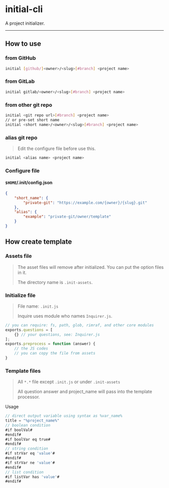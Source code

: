 # initial-cli

A project initializer.

---

## How to use

### from GitHub

```sh
initial [github/]<owner>/<slug>[#branch] <project name>
```

### from GitLab

```sh
initial gitlab/<owner>/<slug>[#branch] <project name>
```

### from other git repo

```sh
initial <git repo url>[#branch] <project name>
// or pre-set short name
initial <short name>/<owner>/<slug>[#branch] <project name>
```

### alias git repo

> Edit the configure file before use this.

```sh
initial <alias name> <project name>
```

### Configure file

#### `$HOME`/.init/config.json

```json
{
    "short_name": {
        "private-git": "https://example.com/{owner}/{slug}.git"
    },
    "alias": {
    	"example": "private-git/owner/template"
    }
}
```

## How create template

### Assets file

> The asset files will remove after initialized.
> You can put the option files in it.
> 
> The directory name is `.init-assets`.

### Initialize file

> File name: `.init.js`
> 
> Inquire uses module who names `Inquirer.js`.

```js
// you can require: fs, path, glob, rimraf, and other core modules
exports.questions = [
    {} // your questions, see: Inquirer.js
];
exports.preprocess = function (answer) {
    // the JS codes
    // you can copy the file from assets
}
```

### Template files

> All `*.*` file except `.init.js` or under `.init-assets`
> 
> All question answer and project_name will pass into the template processor.

Usage

```js
// direct output variable using syntax as %var_name%
title = "%project_name%"
// boolean condition
#if boolVal#
#endif#
#if boolVar eq true#
#endif#
// string condition
#if strVar eq 'value'#
#endif#
#if strVar ne 'value'#
#endif#
// list condition
#if listVar has 'value'#
#endif#
```
